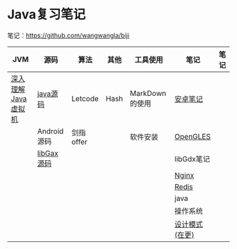 # Java复习笔记
笔记：https://github.com/wangwangla/biji

| JVM                                                          | 源码                                                         | 算法      | 其他 | 工具使用       | 笔记                                                         | 笔记 |
| ------------------------------------------------------------ | ------------------------------------------------------------ | --------- | ---- | -------------- | ------------------------------------------------------------ | ---- |
| [深入理解Java虚拟机](https://github.com/wangwangla/qiuzhao/tree/master/jvm/%E6%B7%B1%E5%85%A5%E7%90%86%E8%A7%A3java%E8%99%9A%E6%8B%9F%E6%9C%BA) | [java源码](https://github.com/wangwangla/qiuzhao/tree/master/%E6%BA%90%E7%A0%81/java%E6%BA%90%E7%A0%81) | Letcode   | Hash | MarkDown的使用 | [安卓笔记](https://github.com/wangwangla/qiuzhao/tree/master/%E7%AC%94%E8%AE%B0/android%E7%AC%94%E8%AE%B0) |      |
|                                                              | Android源码                                                  | 剑指offer |      | 软件安装       | [OpenGLES](https://github.com/wangwangla/qiuzhao/tree/master/%E7%AC%94%E8%AE%B0/%E8%AF%BB%E4%B9%A6%E7%AC%94%E8%AE%B0/OpenGLES) |      |
|                                                              | [libGax源码](https://github.com/wangwangla/qiuzhao/blob/master/jvm/%E6%B7%B1%E5%85%A5%E7%90%86%E8%A7%A3java%E8%99%9A%E6%8B%9F%E6%9C%BA/%E7%AC%AC%E4%B8%80%E7%AB%A0%20%E6%A6%82%E8%BF%B0) |           |      |                | libGdx笔记                                                   |      |
|                                                              |                                                              |           |      |                | [Nginx](https://github.com/wangwangla/qiuzhao/tree/master/%E7%AC%94%E8%AE%B0/%E8%AF%BB%E4%B9%A6%E7%AC%94%E8%AE%B0/Nginx) |      |
|                                                              |                                                              |           |      |                | [Redis](https://github.com/wangwangla/qiuzhao/tree/master/%E7%AC%94%E8%AE%B0/Redis) |      |
|                                                              |                                                              |           |      |                | java                                                         |      |
|                                                              |                                                              |           |      |                | 操作系统                                                     |      |
|                                                              |                                                              |           |      |                | [设计模式(在更)](https://github.com/wangwangla/qiuzhao/tree/master/%E7%AC%94%E8%AE%B0/%E8%AE%BE%E8%AE%A1%E6%A8%A1%E5%BC%8F) |      |



